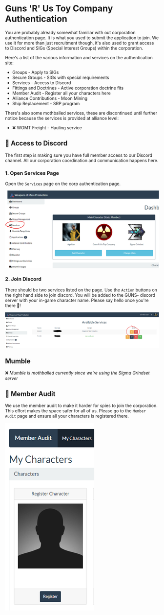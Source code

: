 # Guns 'R' Us Toy Company Authentication

You are probably already somewhat familiar with out corporation authentication page. It is what you used to submit the application to join. We use it for more than just recruitment though, it's also used to grant access to Discord and SIGs (Special Interest Groups) within the corporation.

Here's a list of the various information and services on the authentication site:

* Groups - Apply to SIGs
* Secure Groups - SIGs with special requirements
* Services - Access to Discord
* Fittings and Doctrines - Active corporation doctrine fits
* Member Audit - Register all your characters here
* Alliance Contributions - Moon Mining 
* Ship Replacement - SRP program

There's also some mothballed services, these are discontinued until further notice because the services is provided at alliance level:

* ❌ WOMT Freight - Hauling service

## 📌 Access to Discord
The first step is making sure you have full member access to our Discord channel. All our corporation coordination and communication happens here.

### 1. Open Services Page
Open the `Services` page on the corp authentication page.

![Services](../assets/auth-services.png)

### 2. Join Discord
There should be two services listed on the page. Use the `Action` buttons on the right hand side to join discord. You will be added to the GUNS- discord server with your in-game character name. Please say hello once you're there 👋!

![Join Discord](../assets/join-discord.png)

## Mumble
❌ _Mumble is mothballed currently since we're using the Sigma Grindset server_

## 📌 Member Audit
We use the member audit to make it harder for spies to join the corporation. This effort makes the space safer for all of us. Please go to the `Member Audit` page and ensure all your characters is registered there.

![Member Audit](../assets/member-audit.png)